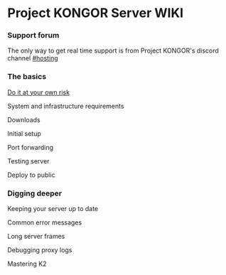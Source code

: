# Project KONGOR Server WIKI

### Support forum

The only way to get real time support is from Project KONGOR's discord channel [#hosting](https://discord.com/channels/991034716360687637/1018466634408673340)

### The basics

[Do it at your own risk](basics/risks)

System and infrastructure requirements

Downloads

Initial setup

Port forwarding

Testing server

Deploy to public



### Digging deeper

Keeping your server up to date

Common error messages

Long server frames

Debugging proxy logs

Mastering K2
